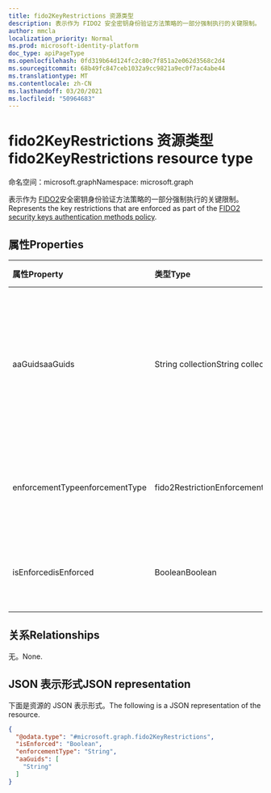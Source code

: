 ```yaml
---
title: fido2KeyRestrictions 资源类型
description: 表示作为 FIDO2 安全密钥身份验证方法策略的一部分强制执行的关键限制。
author: mmcla
localization_priority: Normal
ms.prod: microsoft-identity-platform
doc_type: apiPageType
ms.openlocfilehash: 0fd319b64d124fc2c80c7f851a2e062d3568c2d4
ms.sourcegitcommit: 68b49fc847ceb1032a9cc9821a9ec0f7ac4abe44
ms.translationtype: MT
ms.contentlocale: zh-CN
ms.lasthandoff: 03/20/2021
ms.locfileid: "50964683"
---
```

# <a name="fido2keyrestrictions-resource-type"></a><span data-ttu-id="b3cc1-103">fido2KeyRestrictions 资源类型</span><span class="sxs-lookup"><span data-stu-id="b3cc1-103">fido2KeyRestrictions resource type</span></span>

<span data-ttu-id="b3cc1-104">命名空间：microsoft.graph</span><span class="sxs-lookup"><span data-stu-id="b3cc1-104">Namespace: microsoft.graph</span></span>

<span data-ttu-id="b3cc1-105">表示作为 [FIDO2](../resources/fido2authenticationmethodconfiguration.md)安全密钥身份验证方法策略的一部分强制执行的关键限制。</span><span class="sxs-lookup"><span data-stu-id="b3cc1-105">Represents the key restrictions that are enforced as part of the [FIDO2 security keys authentication methods policy](../resources/fido2authenticationmethodconfiguration.md).</span></span>

## <a name="properties"></a><span data-ttu-id="b3cc1-106">属性</span><span class="sxs-lookup"><span data-stu-id="b3cc1-106">Properties</span></span>
|<span data-ttu-id="b3cc1-107">属性</span><span class="sxs-lookup"><span data-stu-id="b3cc1-107">Property</span></span>|<span data-ttu-id="b3cc1-108">类型</span><span class="sxs-lookup"><span data-stu-id="b3cc1-108">Type</span></span>|<span data-ttu-id="b3cc1-109">说明</span><span class="sxs-lookup"><span data-stu-id="b3cc1-109">Description</span></span>|
|:---|:---|:---|
|<span data-ttu-id="b3cc1-110">aaGuids</span><span class="sxs-lookup"><span data-stu-id="b3cc1-110">aaGuids</span></span>|<span data-ttu-id="b3cc1-111">String collection</span><span class="sxs-lookup"><span data-stu-id="b3cc1-111">String collection</span></span>|<span data-ttu-id="b3cc1-112">Authenticator 证明 GUID 的集合。</span><span class="sxs-lookup"><span data-stu-id="b3cc1-112">A collection of Authenticator Attestation GUIDs.</span></span> <span data-ttu-id="b3cc1-113">AADGUIDs 定义密钥类型和制造商。</span><span class="sxs-lookup"><span data-stu-id="b3cc1-113">AADGUIDs define key types and manufacturers.</span></span>|
|<span data-ttu-id="b3cc1-114">enforcementType</span><span class="sxs-lookup"><span data-stu-id="b3cc1-114">enforcementType</span></span>|<span data-ttu-id="b3cc1-115">fido2RestrictionEnforcementType</span><span class="sxs-lookup"><span data-stu-id="b3cc1-115">fido2RestrictionEnforcementType</span></span>|<span data-ttu-id="b3cc1-116">强制类型。</span><span class="sxs-lookup"><span data-stu-id="b3cc1-116">Enforcement type.</span></span> <span data-ttu-id="b3cc1-117">可取值为：`allow`、`block`。</span><span class="sxs-lookup"><span data-stu-id="b3cc1-117">Possible values are: `allow`, `block`.</span></span>|
|<span data-ttu-id="b3cc1-118">isEnforced</span><span class="sxs-lookup"><span data-stu-id="b3cc1-118">isEnforced</span></span>|<span data-ttu-id="b3cc1-119">Boolean</span><span class="sxs-lookup"><span data-stu-id="b3cc1-119">Boolean</span></span>|<span data-ttu-id="b3cc1-120">确定是否启用配置的密钥强制。</span><span class="sxs-lookup"><span data-stu-id="b3cc1-120">Determines if the configured key enforcement is enabled.</span></span>|

## <a name="relationships"></a><span data-ttu-id="b3cc1-121">关系</span><span class="sxs-lookup"><span data-stu-id="b3cc1-121">Relationships</span></span>
<span data-ttu-id="b3cc1-122">无。</span><span class="sxs-lookup"><span data-stu-id="b3cc1-122">None.</span></span>

## <a name="json-representation"></a><span data-ttu-id="b3cc1-123">JSON 表示形式</span><span class="sxs-lookup"><span data-stu-id="b3cc1-123">JSON representation</span></span>
<span data-ttu-id="b3cc1-124">下面是资源的 JSON 表示形式。</span><span class="sxs-lookup"><span data-stu-id="b3cc1-124">The following is a JSON representation of the resource.</span></span>
<!-- {
  "blockType": "resource",
  "@odata.type": "microsoft.graph.fido2KeyRestrictions"
}
-->
``` json
{
  "@odata.type": "#microsoft.graph.fido2KeyRestrictions",
  "isEnforced": "Boolean",
  "enforcementType": "String",
  "aaGuids": [
    "String"
  ]
}
```
